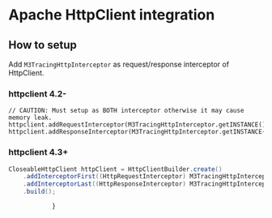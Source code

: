 # Apache HttpClient integration

## How to setup

Add `M3TracingHttpInterceptor` as request/response interceptor of HttpClient.

### httpclient 4.2-

```java:
// CAUTION: Must setup as BOTH interceptor otherwise it may cause memory leak.
httpclient.addRequestInterceptor(M3TracingHttpInterceptor.getINSTANCE());
httpclient.addResponseInterceptor(M3TracingHttpInterceptor.getINSTANCE());
```

### httpclient 4.3+

```java
CloseableHttpClient httpClient = HttpClientBuilder.create()
    .addInterceptorFirst((HttpRequestInterceptor) M3TracingHttpInterceptor.getINSTANCE())
    .addInterceptorLast((HttpResponseInterceptor) M3TracingHttpInterceptor.getINSTANCE())
    .build();
```
                }